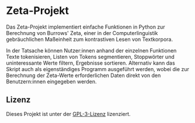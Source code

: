 # Zeta-Projekt

Das Zeta-Projekt implementiert einfache Funktionen in Python zur Berechnung von Burrows' Zeta, einer in der Computerlinguistik gebräuchlichen Maßeinheit zum kontrastiven Lesen von Textkorpora.

In der Tatsache können Nutzer:innen anhand der einzelnen Funktionen Texte tokenisieren, Listen von Tokens segmentieren, Stoppwörter und uninteressante Werte filtern, Ergebnisse sortieren. Alternativ kann das Skript auch als eigenständiges Programm ausgeführt werden, wobei die zur Berechnung der Zeta-Werte erforderlichen Daten direkt von den Benutzern:innen eingegeben werden.

## Lizenz

Dieses Projekt ist unter der [GPL-3-Lizenz](https://opensource.org/license/gpl-3-0/) lizenziert.
